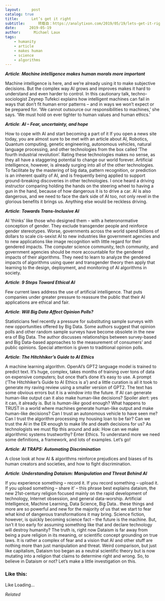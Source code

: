 ```yaml
---
layout:     post
catalog: true
title:      Let’s get it right
subtitle:      转载自：https://analytixon.com/2019/05/19/lets-get-it-right-35/
date:      2019-05-19
author:      Michael Laux
tags:
    - humanity
    - article
    - makes human
    - science
    - algorithms
---
```


***Article***: ***Machine intelligence makes human morals more important***

Machine intelligence is here, and we’re already using it to make subjective decisions. But the complex way AI grows and improves makes it hard to understand and even harder to control. In this cautionary talk, techno-sociologist Zeynep Tufekci explains how intelligent machines can fail in ways that don’t fit human error patterns – and in ways we won’t expect or be prepared for. ‘We cannot outsource our responsibilities to machines,’ she says. ‘We must hold on ever tighter to human values and human ethics.’

***Article***: ***AI – Fear, uncertainty, and hope***

How to cope with AI and start becoming a part of it If you open a news site today, you are almost sure to be met with an article about AI, Robotics, Quantum computing, genetic engineering, autonomous vehicles, natural language processing, and other technologies from the box called ‘The fourth industrial revolution’. Rating these technologies makes no sense, as they all have a staggering potential to change our world forever. Artificial intelligence, however, is already surging into all of the other technologies. To facilitate by the mastering of big data, pattern recognition, or prediction is an inherent quality of AI, and is frequently being applied to support ground-breaking discoveries in other technologies. I once heard a driving instructor comparing holding the hands on the steering wheel to having a gun in the hand, because of how dangerous it is to drive a car. AI is also dangerous, and we need to face the dark side of AI too, not only revel in the glorious benefits it brings us. Anything else would be reckless driving.

***Article***: ***Towards Trans-Inclusive AI***

AI ‘thinks’ like those who designed them – with a heteronormative conception of gender. They exclude transgender people and reinforce gender stereotypes. Worse, governments across the world spend billions of dollars to scale cis-sexist AI to new industries like government agencies and to new applications like image recognition with little regard for their gendered impacts. The computer science community, tech community, and government agencies should be more accountable for the gendered impacts of their algorithms. They need to learn to analyze the gendered impacts of algorithms using queer and transgender theory then apply that learning to the design, deployment, and monitoring of AI algorithms in society.

***Article***: ***9 Steps Toward Ethical AI***

Few current laws address the use of artificial intelligence. That puts companies under greater pressure to reassure the public that their AI applications are ethical and fair.

***Article***: ***Will Big Data Affect Opinion Polls?***

Statisticians feel recently a pressure for substituting sample surveys with new opportunities offered by Big Data. Some authors suggest that opinion polls and other random sample surveys have become obsolete in the new era of Big Data. The author discusses relationships between survey-based and Big Data-based approaches to the measurement of consumers’ and public opinions. Special attention is given to traditional opinion polls.

***Article***: ***The Hitchhiker’s Guide to AI Ethics***

A machine learning algorithm. OpenAI’s GPT2 language model is trained to predict text. It’s huge, complex, takes months of training over tons of data on expensive computers; but once that’s done it’s easy to use. A prompt (‘The Hitchhiker’s Guide to AI Ethics is a’) and a little curation is all it took to generate my raving review using a smaller version of GPT2. The text has some obvious errors but it is a window into the future. If AI can generate human-like output can it also make human-like decisions? Spoiler alert: yes it can, it already is. But is *human-like* good enough? What happens to TRUST in a world where machines generate human-like output and make human-like decisions? Can I trust an autonomous vehicle to have seen me? Can I trust the algorithm processing my housing loan to be fair? Can we trust the AI in the ER enough to make life and death decisions for us? As technologists we must flip this around and ask: How can we make algorithmic systems trustworthy? Enter Ethics. To understand more we need some definitions, a framework, and lots of examples. Let’s go!

***Article***: ***AI TRAPS: Automating Discrimination***

A close look at how AI & algorithms reinforce prejudices and biases of its human creators and societies, and how to fight discrimination.

***Article***: ***Understanding Dataism: Manipulation and Threat Behind AI***

If you experience something – record it. If you record something – upload it. If you upload something – share it’ – this phrase best explains dataism, the new 21st-century religion focused mainly on the rapid development of technology, Internet obsession, and general data-worship. Artificial Intelligence, Machine Learning, Data Science, Big Data.. these things and more are so powerful and new for the majority of us that we start to fear what kind of dangerous transformations it may bring. Science fiction, however, is quickly becoming science fact – the future is the machine. But, isn’t it too early for assuming something like that and declare technology will destroy humanity? The truth is, right now Dataism is far away from being a pure religion in its meaning, or scientific concept grounding on true laws. It is rather a complex of fear and a vision that AI and other stuff are nothing more than just manipulation and threat. Weird comparison, but just like capitalism, Dataism too began as a neutral scientific theory but is now mutating into a religion that claims to determine right and wrong. So, to believe in Dataism or not? Let’s make a little investigation on this.





### Like this:

Like Loading...


*Related*

